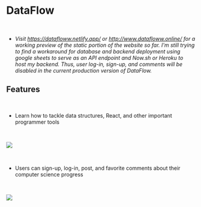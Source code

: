 # DataFlow 

<br />

- *Visit https://datafloww.netlify.app/ or http://www.datafloww.online/ for a working preview of the static portion of the website so far. I'm still trying to find a workaround for database and backend deployment using google sheets to serve as an API endpoint and Now.sh or Heroku to host my backend. Thus, user log-in, sign-up, and comments will be disabled in the current production version of DataFlow.*

## Features

<br />

- Learn how to tackle data structures, React, and other important programmer tools

<br />

![](/dataflow5.gif)

<br />

- Users can sign-up, log-in, post, and favorite comments about their computer science progress

<br />

![](/dataflowauth2.gif)
